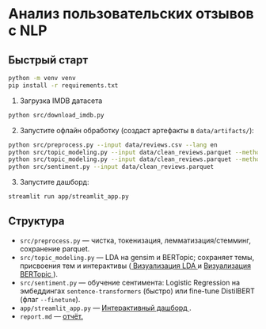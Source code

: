
# Анализ пользовательских отзывов с NLP

## Быстрый старт

```bash
python -m venv venv
pip install -r requirements.txt
```


1) Загрузка IMDB датасета

```bash
python src/download_imdb.py
```

2) Запустите офлайн обработку (создаст артефакты в `data/artifacts/`):
```bash
python src/preprocess.py --input data/reviews.csv --lang en
python src/topic_modeling.py --input data/clean_reviews.parquet --method lda --num-topics 15
python src/topic_modeling.py --input data/clean_reviews.parquet --method bertopic
python src/sentiment.py --input data/clean_reviews.parquet 
```

3) Запустите дашборд:
```bash
streamlit run app/streamlit_app.py
```

## Структура
- `src/preprocess.py` — чистка, токенизация, лемматизация/стемминг, сохранение parquet.
- `src/topic_modeling.py` — LDA на gensim и BERTopic; сохраняет темы, присвоения тем и интерактивы (<a href="http://localhost:63342/review-nlp/data/artifacts/lda_vis.html#topic=10&lambda=0.19&term=" target="_blank" rel="noopener noreferrer">
  Визуализация LDA
</a> и <a href="http://localhost:63342/review-nlp/data/artifacts/bertopic_topics.html" target="_blank" rel="noopener noreferrer">
  Визуализация BERTopic
</a>).
- `src/sentiment.py` — обучение сентимента: Logistic Regression на эмбеддингах `sentence-transformers` (быстро) или fine-tune DistilBERT (флаг `--finetune`).
- `app/streamlit_app.py` — <a href="https://reviewanalysis-hfbeb4tx9jmuehonf4tgu9.streamlit.app/" target="_blank" rel="noopener noreferrer">
  Интерактивный дашборд
</a>.
- `report.md` — [отчёт.](report.md)

